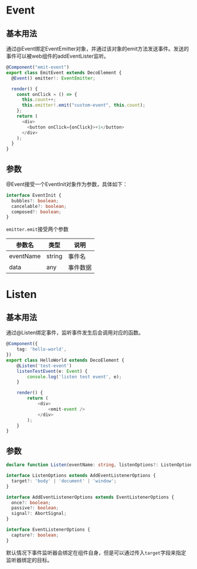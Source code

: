 # Event

## 基本用法

通过@Event绑定EventEmitter对象，并通过该对象的emit方法发送事件。发送的事件可以被web组件的addEventLister监听。

```typescript jsx
@Component("emit-event")
export class EmitEvent extends DecoElement {
  @Event() emitter!: EventEmitter;

  render() {
    const onClick = () => {
      this.count++;
      this.emitter!.emit("custom-event", this.count);
    };
    return (
      <div>
        <button onClick={onClick}>+1</button>
      </div>
    );
  }
}
```

## 参数

@Event接受一个EventInit对象作为参数，具体如下：
  
  ```typescript
  interface EventInit {
    bubbles?: boolean;
    cancelable?: boolean;
    composed?: boolean;
  }
  ```

`emitter.emit`接受两个参数

| 参数名       | 类型 | 说明 |
|-----------| ------ | ------ |
| eventName | string | 事件名 |
| data      | any | 事件数据 |

# Listen

## 基本用法

通过@Listen绑定事件，监听事件发生后会调用对应的函数。

```typescript jsx
@Component({
	tag: 'hello-world',
})
export class HelloWorld extends DecoElement {
	@Listen('test-event')
	listenTestEvent(e: Event) {
		console.log('listen test event', e);
	}

	render() {
		return (
			<div>
				<emit-event />
			</div>
		);
	}
}
```

## 参数

```typescript jsx
declare function Listen(eventName: string, listenOptions?: ListenOptions): (target: any, methodKey: string) => void;

interface ListenOptions extends AddEventListenerOptions {
  target?: 'body' | 'document' | 'window';
}

interface AddEventListenerOptions extends EventListenerOptions {
  once?: boolean;
  passive?: boolean;
  signal?: AbortSignal;
}

interface EventListenerOptions {
  capture?: boolean;
}
```

默认情况下事件监听器会绑定在组件自身，但是可以通过传入`target`字段来指定监听器绑定的目标。